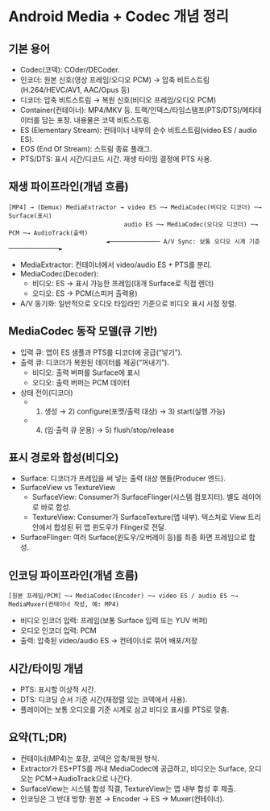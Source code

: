 # Android Media + Codec 개념 정리
## 기본 용어
- Codec(코덱): COder/DECoder.
- 인코더: 원본 신호(영상 프레임/오디오 PCM) → 압축 비트스트림(H.264/HEVC/AV1, AAC/Opus 등)
- 디코더: 압축 비트스트림 → 복원 신호(비디오 프레임/오디오 PCM)
- Container(컨테이너): MP4/MKV 등. 트랙/인덱스/타임스탬프(PTS/DTS)/메타데이터를 담는 포장. 내용물은 코덱 비트스트림.
- ES (Elementary Stream): 컨테이너 내부의 순수 비트스트림(video ES / audio ES).
- EOS (End Of Stream): 스트림 종료 플래그.
- PTS/DTS: 표시 시간/디코드 시간. 재생 타이밍 결정에 PTS 사용.

## 재생 파이프라인(개념 흐름)
```text
[MP4] → (Demux) MediaExtractor → video ES ─→ MediaCodec(비디오 디코더) ─→ Surface(표시)
                                audio ES ─→ MediaCodec(오디오 디코더) ─→ PCM ─→ AudioTrack(출력)
                           ◄────────────── A/V Sync: 보통 오디오 시계 기준 ──────────────►
```
- MediaExtractor: 컨테이너에서 video/audio ES + PTS를 분리.
- MediaCodec(Decoder):
  - 비디오: ES → 표시 가능한 프레임(대개 Surface로 직접 렌더)
  - 오디오: ES → PCM(스피커 출력용)
- A/V 동기화: 일반적으로 오디오 타임라인 기준으로 비디오 표시 시점 정렬.

## MediaCodec 동작 모델(큐 기반)
- 입력 큐: 앱이 ES 샘플과 PTS를 디코더에 공급(“넣기”).
- 출력 큐: 디코더가 복원된 데이터를 제공(“꺼내기”).
  - 비디오: 출력 버퍼를 Surface에 표시
  - 오디오: 출력 버퍼는 PCM 데이터
- 상태 전이(디코더)
  - 1) 생성 → 2) configure(포맷/출력 대상) → 3) start(실행 가능)
  - 4) (입·출력 큐 운용) → 5) flush/stop/release

## 표시 경로와 합성(비디오)
- Surface: 디코더가 프레임을 써 넣는 출력 대상 핸들(Producer 엔드).
- SurfaceView vs TextureView
  - SurfaceView: Consumer가 SurfaceFlinger(시스템 컴포지터). 별도 레이어로 바로 합성.
  - TextureView: Consumer가 SurfaceTexture(앱 내부). 텍스처로 View 트리 안에서 합성된 뒤 앱 윈도우가 Flinger로 전달.
- SurfaceFlinger: 여러 Surface(윈도우/오버레이 등)를 최종 화면 프레임으로 합성.

##  인코딩 파이프라인(개념 흐름)
```text
[원본 프레임/PCM] ─→ MediaCodec(Encoder) ─→ video ES / audio ES ─→ MediaMuxer(컨테이너 작성, 예: MP4)
```

- 비디오 인코더 입력: 프레임(보통 Surface 입력 또는 YUV 버퍼)
- 오디오 인코더 입력: PCM
- 출력: 압축된 video/audio ES → 컨테이너로 묶어 배포/저장

## 시간/타이밍 개념
- PTS: 표시할 이상적 시간.
- DTS: 디코딩 순서 기준 시간(재정렬 있는 코덱에서 사용).
- 플레이어는 보통 오디오를 기준 시계로 삼고 비디오 표시를 PTS로 맞춤.

## 요약(TL;DR)
- 컨테이너(MP4)는 포장, 코덱은 압축/복원 방식.
- Extractor가 ES+PTS를 꺼내 MediaCodec에 공급하고, 비디오는 Surface, 오디오는 PCM→AudioTrack으로 나간다.
- SurfaceView는 시스템 합성 직결, TextureView는 앱 내부 합성 후 제출.
- 인코딩은 그 반대 방향: 원본 → Encoder → ES → Muxer(컨테이너).
